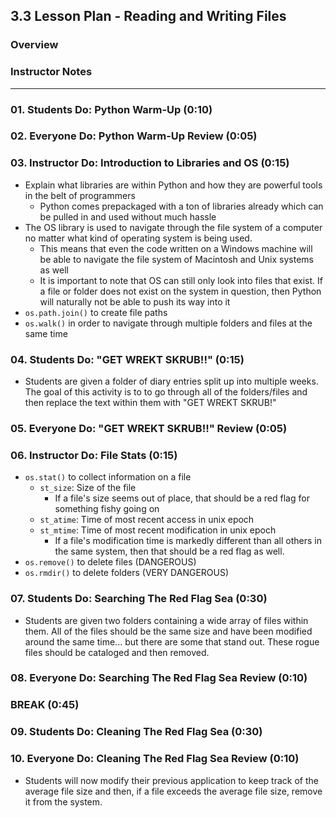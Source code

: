 ## 3.3 Lesson Plan - Reading and Writing Files

### Overview

### Instructor Notes

-----

### 01. Students Do: Python Warm-Up (0:10)

### 02. Everyone Do: Python Warm-Up Review (0:05)

### 03. Instructor Do: Introduction to Libraries and OS (0:15)
* Explain what libraries are within Python and how they are powerful tools in the belt of programmers
  * Python comes prepackaged with a ton of libraries already which can be pulled in and used without much hassle
* The OS library is used to navigate through the file system of a computer no matter what kind of operating system is being used.
  * This means that even the code written on a Windows machine will be able to navigate the file system of Macintosh and Unix systems as well
  * It is important to note that OS can still only look into files that exist. If a file or folder does not exist on the system in question, then Python will naturally not be able to push its way into it
* `os.path.join()` to create file paths
* `os.walk()` in order to navigate through multiple folders and files at the same time

### 04. Students Do: "GET WREKT SKRUB!!" (0:15)
* Students are given a folder of diary entries split up into multiple weeks. The goal of this activity is to to go through all of the folders/files and then replace the text within them with "GET WREKT SKRUB!"

### 05. Everyone Do: "GET WREKT SKRUB!!" Review (0:05)

### 06. Instructor Do: File Stats (0:15)
* `os.stat()` to collect information on a file
  * `st_size`: Size of the file
    * If a file's size seems out of place, that should be a red flag for something fishy going on
  * `st_atime`: Time of most recent access in unix epoch
  * `st_mtime`: Time of most recent modification in unix epoch
    * If a file's modification time is markedly different than all others in the same system, then that should be a red flag as well.
* `os.remove()` to delete files (DANGEROUS)
* `os.rmdir()` to delete folders (VERY DANGEROUS)

### 07. Students Do: Searching The Red Flag Sea (0:30)
* Students are given two folders containing a wide array of files within them. All of the files should be the same size and have been modified around the same time... but there are some that stand out. These rogue files should be cataloged and then removed.

### 08. Everyone Do: Searching The Red Flag Sea Review (0:10)

### BREAK (0:45)

### 09. Students Do: Cleaning The Red Flag Sea (0:30)

### 10. Everyone Do: Cleaning The Red Flag Sea Review (0:10)
* Students will now modify their previous application to keep track of the average file size and then, if a file exceeds the average file size, remove it from the system.

